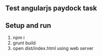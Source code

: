 ## Test angularjs paydock task 

## Setup and run

1. npm i
2. grunt build
3. open dist/index.html using web server

